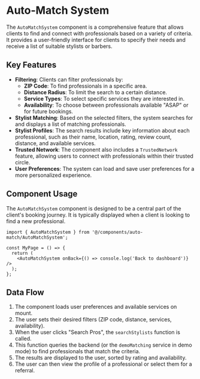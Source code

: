 # Auto-Match System

The `AutoMatchSystem` component is a comprehensive feature that allows clients to find and connect with professionals based on a variety of criteria. It provides a user-friendly interface for clients to specify their needs and receive a list of suitable stylists or barbers.

## Key Features

- **Filtering**: Clients can filter professionals by:
    - **ZIP Code**: To find professionals in a specific area.
    - **Distance Radius**: To limit the search to a certain distance.
    - **Service Types**: To select specific services they are interested in.
    - **Availability**: To choose between professionals available "ASAP" or for future bookings.
- **Stylist Matching**: Based on the selected filters, the system searches for and displays a list of matching professionals.
- **Stylist Profiles**: The search results include key information about each professional, such as their name, location, rating, review count, distance, and available services.
- **Trusted Network**: The component also includes a `TrustedNetwork` feature, allowing users to connect with professionals within their trusted circle.
- **User Preferences**: The system can load and save user preferences for a more personalized experience.

## Component Usage

The `AutoMatchSystem` component is designed to be a central part of the client's booking journey. It is typically displayed when a client is looking to find a new professional.

```tsx
import { AutoMatchSystem } from '@/components/auto-match/AutoMatchSystem';

const MyPage = () => {
  return (
    <AutoMatchSystem onBack={() => console.log('Back to dashboard')} />
  );
};
```

## Data Flow

1.  The component loads user preferences and available services on mount.
2.  The user sets their desired filters (ZIP code, distance, services, availability).
3.  When the user clicks "Search Pros", the `searchStylists` function is called.
4.  This function queries the backend (or the `demoMatching` service in demo mode) to find professionals that match the criteria.
5.  The results are displayed to the user, sorted by rating and availability.
6.  The user can then view the profile of a professional or select them for a referral.
